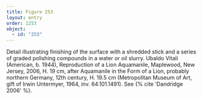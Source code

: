 ```yaml
---
title: Figure 253
layout: entry
order: 1253
object:
  - id: "253"
---
```


Detail illustrating finishing of the surface with a shredded stick and a series of graded polishing compounds in a water or oil slurry. Ubaldo Vitali (American, b. 1944), Reproduction of a Lion Aquamanile, Maplewood, New Jersey, 2006, H. 19 cm, after Aquamanile in the Form of a Lion, probably northern Germany, 12th century, H. 19.5 cm (Metropolitan Museum of Art, gift of Irwin Untermyer, 1964, inv. 64.101.1491). See {% cite 'Dandridge 2006' %}.
